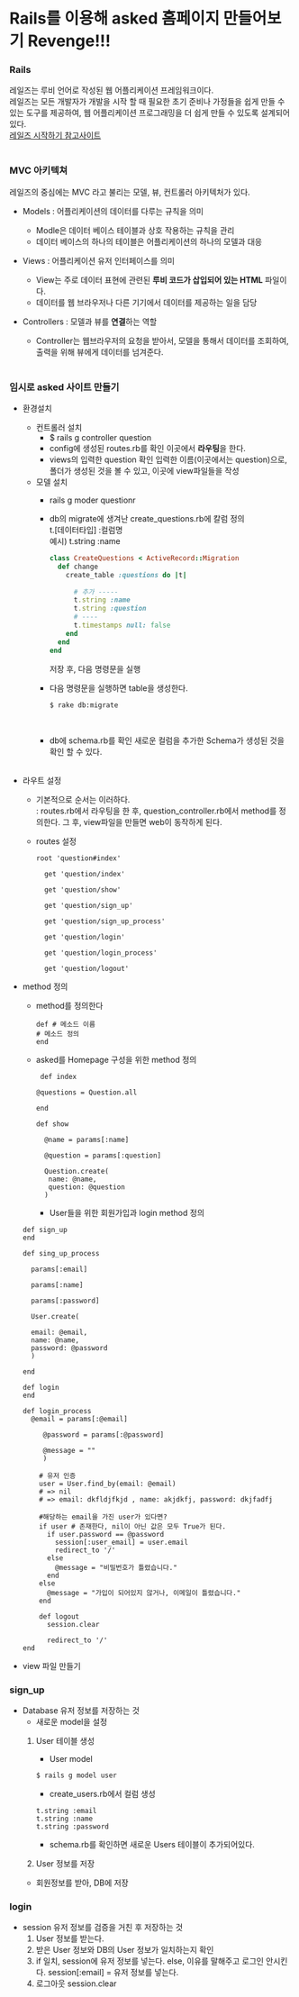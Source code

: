 # Rails를 이용해 asked 홈페이지 만들어보기 Revenge!!!

### Rails
레일즈는 루비 언어로 작성된 웹 어플리케이션 프레임워크이다.  <br/>
레일즈는 모든 개발자가 개발을 시작 할 때 필요한 초기 준비나 가정들을 쉽게 만들 수 있는 도구를 제공하여, 웹 어플리케이션 프로그래밍을 더 쉽게 만들 수 있도록 설계되어 있다. <br/>
[레일즈 시작하기 참고사이트](https://rubykr.github.io/rails_guides/getting_started.html)
<br/><br/>

### MVC 아키텍쳐
레일즈의 중심에는 MVC 라고 불리는 모델, 뷰, 컨트롤러 아키텍처가 있다.
* Models
  : 어플리케이션의 데이터를 다루는 규칙을 의미
  * Modle은 데이터 베이스 테이블과 상호 작용하는 규칙을 관리
  * 데이터 베이스의 하나의 테이블은 어플리케이션의 하나의 모델과 대응


* Views
  : 어플리케이션 유저 인터페이스를 의미
  * View는 주로 데이터 표현에 관련된 **루비 코드가 삽입되어 있는 HTML** 파일이다.
  * 데이터를 웹 브라우저나 다른 기기에서 데이터를 제공하는 일을 담당


* Controllers
  : 모델과 뷰를 **연결**하는 역할
  * Controller는 웹브라우저의 요청을 받아서, 모델을 통해서 데이터를 조회하여, 출력을 위해 뷰에게 데이터를 넘겨준다.
    <br/><br/>

### 임시로 asked 사이트 만들기
* 환경설치

  * 컨트롤러 설치
    * $ rails g controller question<br/>
    * config에 생성된 routes.rb를 확인
      이곳에서 **라우팅**을 한다. 
      <br/>
    * views의 입력한 question 확인
       입력한 이름(이곳에서는 question)으로, 폴더가 생성된 것을 볼 수 있고, 이곳에 view파일들을 작성 
  * 모델 설치
    * rails g moder questionr<br/>

    * db의 migrate에 생겨난 create_questions.rb에 칼럼 정의<br/>
      t.[데이터타입] :컬럼명<br/>
      예시) t.string :name<br/>
      ```ruby
      class CreateQuestions < ActiveRecord::Migration
        def change
          create_table :questions do |t|
            
            # 추가 -----
            t.string :name
            t.string :question
            # ----
            t.timestamps null: false
          end
        end
      end
      ```

      저장 후, 다음 명령문을 실행<br/> 

    * 다음 명령문을 실행하면 table을 생성한다. 

      ```$ rake db:migrate```

      <br/>

    * db에 schema.rb를 확인 
      새로운 컬럼을 추가한 Schema가 생성된 것을 확인 할 수 있다. 
      <br/><br/>

* 라우트 설정
  * 기본적으로 순서는 이러하다. <br/> 
    : routes.rb에서 라우팅을 한 후, question_controller.rb에서 method를 정의한다. 그 후, view파일을 만들면 web이 동작하게 된다. 

  * routes 설정

    ``````
    root 'question#index'
      
      get 'question/index'

      get 'question/show'

      get 'question/sign_up'
      
      get 'question/sign_up_process'
      
      get 'question/login'
      
      get 'question/login_process'
      
      get 'question/logout'
    ``````

* method 정의
  * method를 정의한다
    ```
    def # 메소드 이름
    # 메소드 정의
    end
    ```

  * asked를 Homepage 구성을 위한 method 정의
    ```
     def index

    @questions = Question.all

    end

    def show

      @name = params[:name]

      @question = params[:question]

      Question.create(
       name: @name,
       question: @question
      )
    ```

    * User들을 위한 회원가입과 login method 정의	

  ```
  def sign_up
  end

  def sing_up_process

    params[:email]

    params[:name]

    params[:password]

    User.create(
    
    email: @email,
    name: @name, 
    password: @password
    )
    
  end

  def login
  end

  def login_process
  	@email = params[:@email]

       @password = params[:@password]

       @message = ""
       )
           
      # 유저 인증
      user = User.find_by(email: @email)
      # => nil
      # => email: dkfldjfkjd , name: akjdkfj, password: dkjfadfj
      
      #해당하는 email을 가진 user가 있다면?
      if user # 존재한다, nil이 아닌 값은 모두 True가 된다. 
        if user.password == @password
          session[:user_email] = user.email
          redirect_to '/'
        else
          @message = "비밀번호가 틀렸습니다."
        end
      else
        @message = "가입이 되어있지 않거나, 이메일이 틀렸습니다."
      end

      def logout
        session.clear

        redirect_to '/'
  end
  ```


* view 파일 만들기


### sign_up
* Database 유저 정보를 저장하는 것
  * 새로운 model을 설정 
  1. User 테이블 생성
        - User model
        ```ruby
        $ rails g model user
        ```
        - create_users.rb에서 컬럼 생성
        ```
        t.string :email
        t.string :name
        t.string :password
        ```
        * schema.rb를 확인하면 새로운 Users 테이블이 추가되어있다.

  2. User 정보를 저장
    - 회원정보를 받아, DB에 저장 

### login
* session 유저 정보를 검증을 거친 후 저장하는 것
   1. User 정보를 받는다.
   2. 받은 User 정보와 DB의 User 정보가 일치하는지 확인
   3. if 일치, session에 유저 정보를 넣는다. 
     else, 이유를 말해주고 로그인 안시킨다.
     session[:email] = 유저 정보를 넣는다.
   4. 로그아웃
     session.clear










